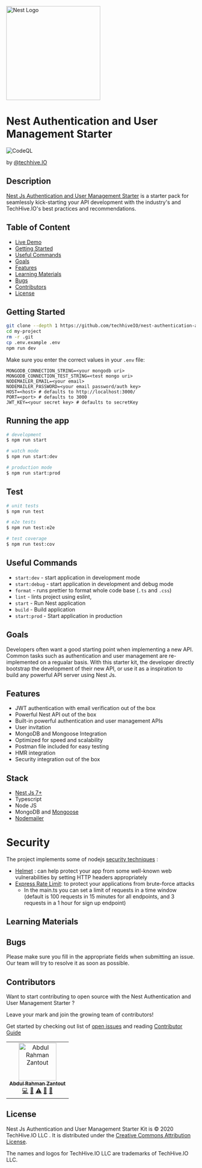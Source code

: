 <p align="left">
  <a href="https://techhive.io/" target="blank"><img src="https://www.techhive.io/static/brand/logo-masterclass.svg" width="250" alt="Nest Logo" /></a>
</p>


# Nest Authentication and User Management Starter
![CodeQL](https://github.com/techhiveIO/nest-authentication-and-user-management-starter/workflows/CodeQL/badge.svg?branch=master)


by [@techhive.IO](https://www.techhive.io/)


## Description

[Nest Js Authentication and User Management Starter](https://github.com/techhiveIO/nest-authentication-and-user-management-starter)
is a starter pack for seamlessly kick-starting your API development with the industry's
and TechHive.IO's best practices and recommendations.

## Table of Content

- [Live Demo](https://techhive.io)
- [Getting Started](#setting-started)
- [Useful Commands](#useful-commands)
- [Goals](#goals)
- [Features](#features)
- [Learning Materials](#learning-materials)
- [Bugs](#bugs)
- [Contributors](#contributors)
- [License](#license)

## Getting Started

```bash
git clone --depth 1 https://github.com/techhiveIO/nest-authentication-and-user-management-starter
cd my-project
rm -r .git
cp .env.example .env
npm run dev
```

Make sure you enter the correct values in your `.env` file:

```
MONGODB_CONNECTION_STRING=<your mongodb uri>
MONGODB_CONNECTION_TEST_STRING=<test mongo uri>
NODEMAILER_EMAIL=<your email>
NODEMAILER_PASSWORD=<your email password/auth key>
HOST=<host> # defaults to http://localhost:3000/
PORT=<port> # defaults to 3000
JWT_KEY=<your secret key> # defaults to secretKey

```

## Running the app

```bash
# development
$ npm run start

# watch mode
$ npm run start:dev

# production mode
$ npm run start:prod
```

## Test

```bash
# unit tests
$ npm run test

# e2e tests
$ npm run test:e2e

# test coverage
$ npm run test:cov
```

## Useful Commands

- `start:dev` - start application in development mode
- `start:debug` - start application in development and debug mode
- `format` - runs prettier to format whole code base (`.ts` and `.css`)
- `lint` - lints project using eslint,
- `start` - Run Nest application
- `build` - Build application
- `start:prod` - Start application in production

## Goals

Developers often want a good starting point when implementing a new API.
Common tasks such as authentication and user management are re-implemented on a regualar
basis.
With this starter kit, the developer directly bootstrap the development of their new API,
or use it as a inspiration to build any powerful API server using Nest Js.

## Features

- JWT authentication with email verification out of the box
- Powerful Nest API out of the box
- Built-in powerful authentication and user management APIs
- User invitation
- MongoDB and Mongoose Integration
- Optimized for speed and scalability
- Postman file included for easy testing
- HMR integration
- Security integration out of the box

## Stack

- [Nest Js 7+](https://www.nestjs.com)
- Typescript
- Node JS
- MongoDB and [Mongoose](https://mongoosejs.com/)
- [Nodemailer](https://nodemailer.com/about/)

# Security
The project implements some of nodejs [security techniques](https://docs.nestjs.com/techniques/security) :
- [Helmet](https://github.com/helmetjs/helmet) : can help protect your app from some well-known web vulnerabilities by setting HTTP headers appropriately
- [Express Rate Limit](https://github.com/nfriedly/express-rate-limit): to protect your applications from brute-force attacks
  - In the main.ts you can set a limit of requests in a time window (default is 100 requests in 15 minutes for all endpoints, and 3 requests in a 1 hour for sign up endpoint)
  
## Learning Materials

## Bugs

Please make sure you fill in the appropriate fields when submitting an issue. Our team will
try to resolve it as soon as possible.

## Contributors

Want to start contributing to open source with the Nest Authentication and User Management Starter ?

Leave your mark and join the growing team of contributors!

Get started by checking out list of [open issues](https://github.com/techhiveIO/nest-authentication-and-user-management-starter/issues)
and reading [Contributor Guide](https://github.com/techhiveIO/nest-authentication-and-user-management-starter/blob/master/CONTRIBUTING.md)

<!-- ALL-CONTRIBUTORS-LIST:START - Do not remove or modify this section -->
<!-- prettier-ignore-start -->
<!-- markdownlint-disable -->
<table>
  <tr>
    <td align="center"><a href="https://github.com/abedzantout"><img src="https://avatars3.githubusercontent.com/u/4046627?v=4" width="100px;" alt="Abdul Rahman Zantout"/><br /><sub><b>Abdul Rahman Zantout</b></sub></a><br /><a href="https://github.com/tomastrajan/angular-ngrx-material-starter/commits?author=abedzantout" title="Code">💻</a> <a href="https://github.com/tomastrajan/angular-ngrx-material-starter/commits?author=abedzantout" title="Documentation">📖</a> <a href="https://github.com/tomastrajan/angular-ngrx-material-starter/commits?author=abedzantout" title="Tests">⚠️</a> <a href="#design-abedzantout" title="Design">🎨</a> <a href="#blog-abedzantout" title="Blogposts">📝</a></td>
  </tr>
</table>

<!-- markdownlint-enable -->
<!-- prettier-ignore-end -->

<!-- ALL-CONTRIBUTORS-LIST:END -->

## License

Nest Js Authentication and User Management Starter Kit is © 2020 TechHive.IO LLC . It is distributed under the [Creative Commons
Attribution License](http://creativecommons.org/licenses/by/4.0/).

The names and logos for TechHive.IO LLC are trademarks of TechHive.IO LLC.
